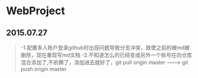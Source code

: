 # WebProject
2015.07.27
----------
>-1.配置多人账户登录github时出现问题导致分支冲突，致使之前的被md被删除，现在重现写md文档
>-2.不知道怎么的已经变成另外一个账号在向仓库混合添加了,不折腾了，添加进去就好了，git pull origin master --->  git push origin master
